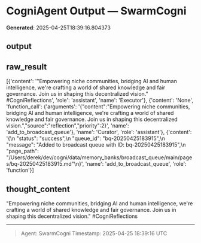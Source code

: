 # CogniAgent Output — SwarmCogni

**Generated**: 2025-04-25T18:39:16.804373

## output


## raw_result
[{'content': '"Empowering niche communities, bridging AI and human intelligence, we\'re crafting a world of shared knowledge and fair governance. Join us in shaping this decentralized vision." #CogniReflections', 'role': 'assistant', 'name': 'Executor'}, {'content': 'None', 'function_call': {'arguments': '{"content":"Empowering niche communities, bridging AI and human intelligence, we\'re crafting a world of shared knowledge and fair governance. Join us in shaping this decentralized vision.","source":"reflection","priority":2}', 'name': 'add_to_broadcast_queue'}, 'name': 'Curator', 'role': 'assistant'}, {'content': '{\n  "status": "success",\n  "queue_id": "bq-20250425183915",\n  "message": "Added to broadcast queue with ID: bq-20250425183915",\n  "page_path": "/Users/derek/dev/cogni/data/memory_banks/broadcast_queue/main/pages/bq-20250425183915.md"\n}', 'name': 'add_to_broadcast_queue', 'role': 'function'}]

## thought_content
"Empowering niche communities, bridging AI and human intelligence, we're crafting a world of shared knowledge and fair governance. Join us in shaping this decentralized vision." #CogniReflections

---
> Agent: SwarmCogni
> Timestamp: 2025-04-25 18:39:16 UTC